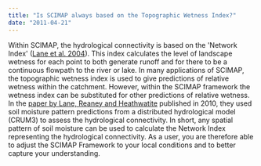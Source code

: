 ```yaml
---
title: "Is SCIMAP always based on the Topographic Wetness Index?"
date: "2011-04-21"
---
```


Within SCIMAP, the hydrological connectivity is based on the 'Network Index' ([Lane et al. 2004](http://onlinelibrary.wiley.com/doi/10.1002/hyp.5208/abstract)). This index calculates the level of landscape wetness for each point to both generate runoff and for there to be a continuous flowpath to the river or lake. In many applications of SCIMAP, the topographic wetness index is used to give predictions of relative wetness within the catchment. However, within the SCIMAP framework the wetness index can be substituted for other predictions of relative wetness. In the [paper by Lane, Reaney and Heathwatite](http://www.scimap.org.uk/?p=20) published in 2010, they used soil moisture pattern predictions from a distributed hydrological model (CRUM3) to assess the hydrological connectivity. In short, any spatial pattern of soil moisture can be used to calculate the Network Index representing the hydrological connectivity. As a user, you are therefore able to adjust the SCIMAP Framework to your local conditions and to better capture your understanding.
